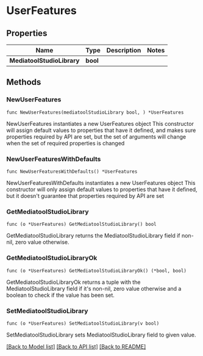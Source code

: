 # UserFeatures

## Properties

Name | Type | Description | Notes
------------ | ------------- | ------------- | -------------
**MediatoolStudioLibrary** | **bool** |  | 

## Methods

### NewUserFeatures

`func NewUserFeatures(mediatoolStudioLibrary bool, ) *UserFeatures`

NewUserFeatures instantiates a new UserFeatures object
This constructor will assign default values to properties that have it defined,
and makes sure properties required by API are set, but the set of arguments
will change when the set of required properties is changed

### NewUserFeaturesWithDefaults

`func NewUserFeaturesWithDefaults() *UserFeatures`

NewUserFeaturesWithDefaults instantiates a new UserFeatures object
This constructor will only assign default values to properties that have it defined,
but it doesn't guarantee that properties required by API are set

### GetMediatoolStudioLibrary

`func (o *UserFeatures) GetMediatoolStudioLibrary() bool`

GetMediatoolStudioLibrary returns the MediatoolStudioLibrary field if non-nil, zero value otherwise.

### GetMediatoolStudioLibraryOk

`func (o *UserFeatures) GetMediatoolStudioLibraryOk() (*bool, bool)`

GetMediatoolStudioLibraryOk returns a tuple with the MediatoolStudioLibrary field if it's non-nil, zero value otherwise
and a boolean to check if the value has been set.

### SetMediatoolStudioLibrary

`func (o *UserFeatures) SetMediatoolStudioLibrary(v bool)`

SetMediatoolStudioLibrary sets MediatoolStudioLibrary field to given value.



[[Back to Model list]](../README.md#documentation-for-models) [[Back to API list]](../README.md#documentation-for-api-endpoints) [[Back to README]](../README.md)


